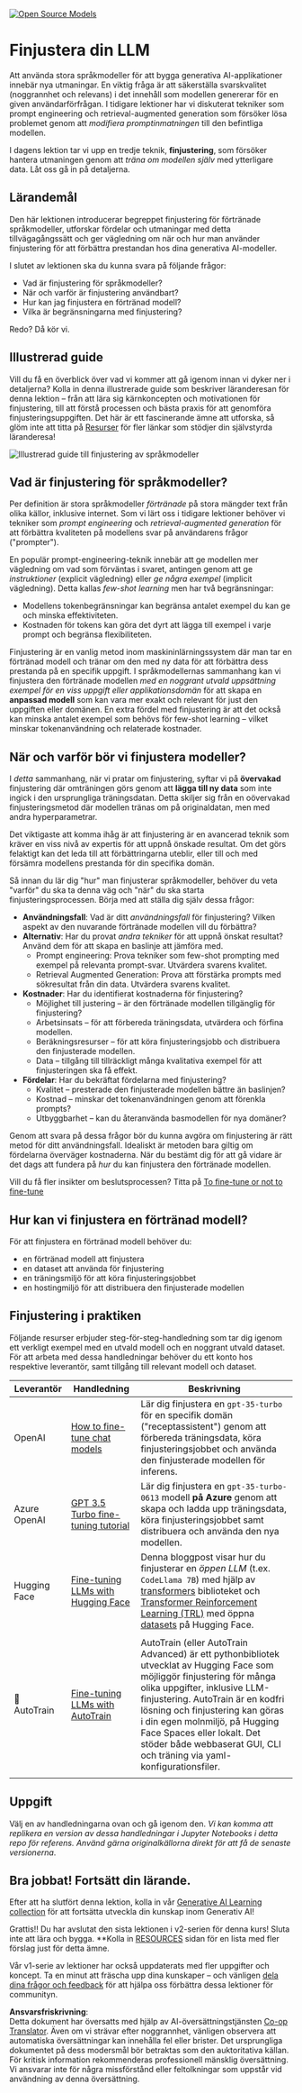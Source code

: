 <!--
CO_OP_TRANSLATOR_METADATA:
{
  "original_hash": "68664f7e754a892ae1d8d5e2b7bd2081",
  "translation_date": "2025-07-09T17:44:01+00:00",
  "source_file": "18-fine-tuning/README.md",
  "language_code": "sv"
}
-->
[![Open Source Models](../../../translated_images/18-lesson-banner.f30176815b1a5074fce9cceba317720586caa99e24001231a92fd04eeb54a121.sv.png)](https://aka.ms/gen-ai-lesson18-gh?WT.mc_id=academic-105485-koreyst)

# Finjustera din LLM

Att använda stora språkmodeller för att bygga generativa AI-applikationer innebär nya utmaningar. En viktig fråga är att säkerställa svarskvalitet (noggrannhet och relevans) i det innehåll som modellen genererar för en given användarförfrågan. I tidigare lektioner har vi diskuterat tekniker som prompt engineering och retrieval-augmented generation som försöker lösa problemet genom att _modifiera promptinmatningen_ till den befintliga modellen.

I dagens lektion tar vi upp en tredje teknik, **finjustering**, som försöker hantera utmaningen genom att _träna om modellen själv_ med ytterligare data. Låt oss gå in på detaljerna.

## Lärandemål

Den här lektionen introducerar begreppet finjustering för förtränade språkmodeller, utforskar fördelar och utmaningar med detta tillvägagångssätt och ger vägledning om när och hur man använder finjustering för att förbättra prestandan hos dina generativa AI-modeller.

I slutet av lektionen ska du kunna svara på följande frågor:

- Vad är finjustering för språkmodeller?
- När och varför är finjustering användbart?
- Hur kan jag finjustera en förtränad modell?
- Vilka är begränsningarna med finjustering?

Redo? Då kör vi.

## Illustrerad guide

Vill du få en överblick över vad vi kommer att gå igenom innan vi dyker ner i detaljerna? Kolla in denna illustrerade guide som beskriver läranderesan för denna lektion – från att lära sig kärnkoncepten och motivationen för finjustering, till att förstå processen och bästa praxis för att genomföra finjusteringsuppgiften. Det här är ett fascinerande ämne att utforska, så glöm inte att titta på [Resurser](./RESOURCES.md?WT.mc_id=academic-105485-koreyst) för fler länkar som stödjer din självstyrda läranderesa!

![Illustrerad guide till finjustering av språkmodeller](../../../translated_images/18-fine-tuning-sketchnote.11b21f9ec8a703467a120cb79a28b5ac1effc8d8d9d5b31bbbac6b8640432e14.sv.png)

## Vad är finjustering för språkmodeller?

Per definition är stora språkmodeller _förtränade_ på stora mängder text från olika källor, inklusive internet. Som vi lärt oss i tidigare lektioner behöver vi tekniker som _prompt engineering_ och _retrieval-augmented generation_ för att förbättra kvaliteten på modellens svar på användarens frågor ("prompter").

En populär prompt-engineering-teknik innebär att ge modellen mer vägledning om vad som förväntas i svaret, antingen genom att ge _instruktioner_ (explicit vägledning) eller _ge några exempel_ (implicit vägledning). Detta kallas _few-shot learning_ men har två begränsningar:

- Modellens tokenbegränsningar kan begränsa antalet exempel du kan ge och minska effektiviteten.
- Kostnaden för tokens kan göra det dyrt att lägga till exempel i varje prompt och begränsa flexibiliteten.

Finjustering är en vanlig metod inom maskininlärningssystem där man tar en förtränad modell och tränar om den med ny data för att förbättra dess prestanda på en specifik uppgift. I språkmodellernas sammanhang kan vi finjustera den förtränade modellen _med en noggrant utvald uppsättning exempel för en viss uppgift eller applikationsdomän_ för att skapa en **anpassad modell** som kan vara mer exakt och relevant för just den uppgiften eller domänen. En extra fördel med finjustering är att det också kan minska antalet exempel som behövs för few-shot learning – vilket minskar tokenanvändning och relaterade kostnader.

## När och varför bör vi finjustera modeller?

I _detta_ sammanhang, när vi pratar om finjustering, syftar vi på **övervakad** finjustering där omträningen görs genom att **lägga till ny data** som inte ingick i den ursprungliga träningsdatan. Detta skiljer sig från en oövervakad finjusteringsmetod där modellen tränas om på originaldatan, men med andra hyperparametrar.

Det viktigaste att komma ihåg är att finjustering är en avancerad teknik som kräver en viss nivå av expertis för att uppnå önskade resultat. Om det görs felaktigt kan det leda till att förbättringarna uteblir, eller till och med försämra modellens prestanda för din specifika domän.

Så innan du lär dig "hur" man finjusterar språkmodeller, behöver du veta "varför" du ska ta denna väg och "när" du ska starta finjusteringsprocessen. Börja med att ställa dig själv dessa frågor:

- **Användningsfall**: Vad är ditt _användningsfall_ för finjustering? Vilken aspekt av den nuvarande förtränade modellen vill du förbättra?
- **Alternativ**: Har du provat _andra tekniker_ för att uppnå önskat resultat? Använd dem för att skapa en baslinje att jämföra med.
  - Prompt engineering: Prova tekniker som few-shot prompting med exempel på relevanta prompt-svar. Utvärdera svarens kvalitet.
  - Retrieval Augmented Generation: Prova att förstärka prompts med sökresultat från din data. Utvärdera svarens kvalitet.
- **Kostnader**: Har du identifierat kostnaderna för finjustering?
  - Möjlighet till justering – är den förtränade modellen tillgänglig för finjustering?
  - Arbetsinsats – för att förbereda träningsdata, utvärdera och förfina modellen.
  - Beräkningsresurser – för att köra finjusteringsjobb och distribuera den finjusterade modellen.
  - Data – tillgång till tillräckligt många kvalitativa exempel för att finjusteringen ska få effekt.
- **Fördelar**: Har du bekräftat fördelarna med finjustering?
  - Kvalitet – presterade den finjusterade modellen bättre än baslinjen?
  - Kostnad – minskar det tokenanvändningen genom att förenkla prompts?
  - Utbyggbarhet – kan du återanvända basmodellen för nya domäner?

Genom att svara på dessa frågor bör du kunna avgöra om finjustering är rätt metod för ditt användningsfall. Idealiskt är metoden bara giltig om fördelarna överväger kostnaderna. När du bestämt dig för att gå vidare är det dags att fundera på _hur_ du kan finjustera den förtränade modellen.

Vill du få fler insikter om beslutsprocessen? Titta på [To fine-tune or not to fine-tune](https://www.youtube.com/watch?v=0Jo-z-MFxJs)

## Hur kan vi finjustera en förtränad modell?

För att finjustera en förtränad modell behöver du:

- en förtränad modell att finjustera
- en dataset att använda för finjustering
- en träningsmiljö för att köra finjusteringsjobbet
- en hostingmiljö för att distribuera den finjusterade modellen

## Finjustering i praktiken

Följande resurser erbjuder steg-för-steg-handledning som tar dig igenom ett verkligt exempel med en utvald modell och en noggrant utvald dataset. För att arbeta med dessa handledningar behöver du ett konto hos respektive leverantör, samt tillgång till relevant modell och dataset.

| Leverantör  | Handledning                                                                                                                                                                  | Beskrivning                                                                                                                                                                                                                                                                                                                                                                                                                      |
| ----------- | --------------------------------------------------------------------------------------------------------------------------------------------------------------------------- | -------------------------------------------------------------------------------------------------------------------------------------------------------------------------------------------------------------------------------------------------------------------------------------------------------------------------------------------------------------------------------------------------------------------------------- |
| OpenAI      | [How to fine-tune chat models](https://github.com/openai/openai-cookbook/blob/main/examples/How_to_finetune_chat_models.ipynb?WT.mc_id=academic-105485-koreyst)               | Lär dig finjustera en `gpt-35-turbo` för en specifik domän ("receptassistent") genom att förbereda träningsdata, köra finjusteringsjobbet och använda den finjusterade modellen för inferens.                                                                                                                                                                                                                                   |
| Azure OpenAI| [GPT 3.5 Turbo fine-tuning tutorial](https://learn.microsoft.com/azure/ai-services/openai/tutorials/fine-tune?tabs=python-new%2Ccommand-line?WT.mc_id=academic-105485-koreyst) | Lär dig finjustera en `gpt-35-turbo-0613` modell **på Azure** genom att skapa och ladda upp träningsdata, köra finjusteringsjobbet samt distribuera och använda den nya modellen.                                                                                                                                                                                                                                                |
| Hugging Face| [Fine-tuning LLMs with Hugging Face](https://www.philschmid.de/fine-tune-llms-in-2024-with-trl?WT.mc_id=academic-105485-koreyst)                                            | Denna bloggpost visar hur du finjusterar en _öppen LLM_ (t.ex. `CodeLlama 7B`) med hjälp av [transformers](https://huggingface.co/docs/transformers/index?WT.mc_id=academic-105485-koreyst) biblioteket och [Transformer Reinforcement Learning (TRL)](https://huggingface.co/docs/trl/index?WT.mc_id=academic-105485-koreyst) med öppna [datasets](https://huggingface.co/docs/datasets/index?WT.mc_id=academic-105485-koreyst) på Hugging Face. |
|             |                                                                                                                                                                             |                                                                                                                                                                                                                                                                                                                                                                                                                                  |
| 🤗 AutoTrain| [Fine-tuning LLMs with AutoTrain](https://github.com/huggingface/autotrain-advanced/?WT.mc_id=academic-105485-koreyst)                                                      | AutoTrain (eller AutoTrain Advanced) är ett pythonbibliotek utvecklat av Hugging Face som möjliggör finjustering för många olika uppgifter, inklusive LLM-finjustering. AutoTrain är en kodfri lösning och finjustering kan göras i din egen molnmiljö, på Hugging Face Spaces eller lokalt. Det stöder både webbaserat GUI, CLI och träning via yaml-konfigurationsfiler.                                                                                 |
|             |                                                                                                                                                                             |                                                                                                                                                                                                                                                                                                                                                                                                                                  |

## Uppgift

Välj en av handledningarna ovan och gå igenom den. _Vi kan komma att replikera en version av dessa handledningar i Jupyter Notebooks i detta repo för referens. Använd gärna originalkällorna direkt för att få de senaste versionerna_.

## Bra jobbat! Fortsätt din lärande.

Efter att ha slutfört denna lektion, kolla in vår [Generative AI Learning collection](https://aka.ms/genai-collection?WT.mc_id=academic-105485-koreyst) för att fortsätta utveckla din kunskap inom Generativ AI!

Grattis!! Du har avslutat den sista lektionen i v2-serien för denna kurs! Sluta inte att lära och bygga. \*\*Kolla in [RESOURCES](RESOURCES.md?WT.mc_id=academic-105485-koreyst) sidan för en lista med fler förslag just för detta ämne.

Vår v1-serie av lektioner har också uppdaterats med fler uppgifter och koncept. Ta en minut att fräscha upp dina kunskaper – och vänligen [dela dina frågor och feedback](https://github.com/microsoft/generative-ai-for-beginners/issues?WT.mc_id=academic-105485-koreyst) för att hjälpa oss förbättra dessa lektioner för communityn.

**Ansvarsfriskrivning**:  
Detta dokument har översatts med hjälp av AI-översättningstjänsten [Co-op Translator](https://github.com/Azure/co-op-translator). Även om vi strävar efter noggrannhet, vänligen observera att automatiska översättningar kan innehålla fel eller brister. Det ursprungliga dokumentet på dess modersmål bör betraktas som den auktoritativa källan. För kritisk information rekommenderas professionell mänsklig översättning. Vi ansvarar inte för några missförstånd eller feltolkningar som uppstår vid användning av denna översättning.